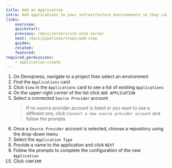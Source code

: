 ```yaml
---
title: Add an Application
intro: Add applications to your infrastructure environments so they can be managed and deployed directly by web interface or through automated workflows
links:
    overview:
    quickstart:
    previous: /docs/servers/ssh-into-server
    next: /docs/pipelines/steps/add-step
    guides:
    related:
    featured:
required_permissions:
    - application:create
---
```


1. On Devopness, navigate to a project then select an environment
1. Find the `Applications` card
1. Click `View` in the `Applications` card to see a list of existing `Applications`
1. On the upper-right corner of the list click `ADD APPLICATION`
1. Select a connected `Source Provider` account
    > If no source provider account is listed or you want to use a different one, click `Connect a new source provider account` and follow the prompts
1. Once a `Source Provider` account is selected, choose a repository using the drop-down menu
1. Select the `Application Type`
1. Provide a name to the application and click `NEXT`
1. Follow the prompts to complete the configuration of the new `Application`
1. Click `CONFIRM`
